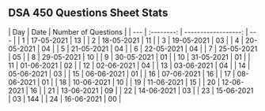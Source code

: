 ## DSA 450 Questions Sheet Stats

| Day |    Date    | Number of Questions |
| --- | :--------: | ------------------: | --- |
| 1   | 17-05-2021 |                  13 |
| 2   | 18-05-2021 |                  11 |
| 3   | 19-05-2021 |                  03 |
| 4   | 20-05-2021 |                  04 |
| 5   | 21-05-2021 |                  04 |
| 6   | 22-05-2021 |                  04 |
| 7   | 25-05-2021 |                  05 |
| 8   | 29-05-2021 |                  10 |
| 9   | 30-05-2021 |                  01 |
| 10  | 31-05-2021 |                  01 |
| 11  | 01-06-2021 |                  02 |
| 12  | 02-06-2021 |                  04 |
| 13  | 03-06-2021 |                  04 |
| 14  | 05-06-2021 |                  03 |
| 15  | 06-06-2021 |                  01 |
| 16  | 07-06-2021 |                  16 |
| 17  | 08-06-2021 |                  01 |
| 18  | 10-06-2021 |                  10 |
| 19  | 11-06-2021 |                  15 |
| 20  | 12-06-2021 |                  16 |
| 21  | 13-06-2021 |                  09 |
| 22  | 14-06-2021 |                  03 |
| 23  | 15-06-2021 |                  03 | 144 |
| 24  | 16-06-2021 |                  00 |

